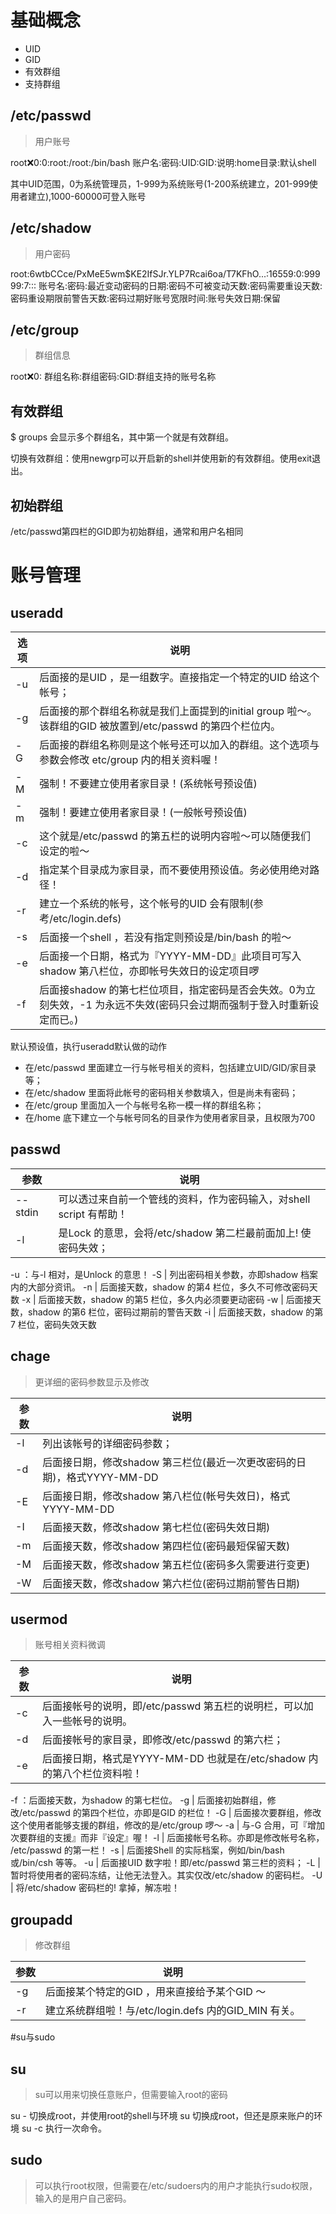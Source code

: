 
# 基础概念
* UID
* GID
* 有效群组
* 支持群组

## /etc/passwd
> 用户账号

root:x:0:0:root:/root:/bin/bash
账户名:密码:UID:GID:说明:home目录:默认shell

其中UID范围，0为系统管理员，1-999为系统账号(1-200系统建立，201-999使用者建立),1000-60000可登入账号

## /etc/shadow
> 用户密码

root:$6$wtbCCce/PxMeE5wm$KE2IfSJr.YLP7Rcai6oa/T7KFhO...:16559:0:99999:7:::
账号名:密码:最近变动密码的日期:密码不可被变动天数:密码需要重设天数:密码重设期限前警告天数:密码过期好账号宽限时间:账号失效日期:保留

## /etc/group
> 群组信息

root:x:0:
群组名称:群组密码:GID:群组支持的账号名称

## 有效群组
$ groups  会显示多个群组名，其中第一个就是有效群组。

切换有效群组：使用newgrp可以开启新的shell并使用新的有效群组。使用exit退出。

## 初始群组
/etc/passwd第四栏的GID即为初始群组，通常和用户名相同

# 账号管理
## useradd
选项 | 说明
---- | ----
-u | 后面接的是UID ，是一组数字。直接指定一个特定的UID 给这个帐号；
-g | 后面接的那个群组名称就是我们上面提到的initial group 啦～。该群组的GID  被放置到/etc/passwd 的第四个栏位内。
-G | 后面接的群组名称则是这个帐号还可以加入的群组。这个选项与参数会修改 etc/group 内的相关资料喔！
-M | 强制！不要建立使用者家目录！(系统帐号预设值)
-m | 强制！要建立使用者家目录！(一般帐号预设值)
-c | 这个就是/etc/passwd 的第五栏的说明内容啦～可以随便我们设定的啦～
-d | 指定某个目录成为家目录，而不要使用预设值。务必使用绝对路径！
-r | 建立一个系统的帐号，这个帐号的UID 会有限制(参考/etc/login.defs)
-s | 后面接一个shell ，若没有指定则预设是/bin/bash 的啦～
-e | 后面接一个日期，格式为『YYYY-MM-DD』此项目可写入shadow 第八栏位，亦即帐号失效日的设定项目啰
-f | 后面接shadow 的第七栏位项目，指定密码是否会失效。0为立刻失效，-1 为永远不失效(密码只会过期而强制于登入时重新设定而已。)

默认预设值，执行useradd默认做的动作
* 在/etc/passwd 里面建立一行与帐号相关的资料，包括建立UID/GID/家目录等；
* 在/etc/shadow 里面将此帐号的密码相关参数填入，但是尚未有密码；
* 在/etc/group 里面加入一个与帐号名称一模一样的群组名称；
* 在/home 底下建立一个与帐号同名的目录作为使用者家目录，且权限为700

## passwd
参数 | 说明
---- | ----
--stdin | 可以透过来自前一个管线的资料，作为密码输入，对shell script 有帮助！
-l | 是Lock 的意思，会将/etc/shadow 第二栏最前面加上! 使密码失效；
-u ：与-l 相对，是Unlock 的意思！
-S | 列出密码相关参数，亦即shadow 档案内的大部分资讯。
-n | 后面接天数，shadow 的第4 栏位，多久不可修改密码天数
-x | 后面接天数，shadow 的第5 栏位，多久内必须要更动密码
-w | 后面接天数，shadow 的第6 栏位，密码过期前的警告天数
-i | 后面接天数，shadow 的第7 栏位，密码失效天数

## chage
> 更详细的密码参数显示及修改

参数 | 说明
---- | ----
-l | 列出该帐号的详细密码参数；
-d | 后面接日期，修改shadow 第三栏位(最近一次更改密码的日期)，格式YYYY-MM-DD
-E | 后面接日期，修改shadow 第八栏位(帐号失效日)，格式YYYY-MM-DD
-I | 后面接天数，修改shadow 第七栏位(密码失效日期)
-m | 后面接天数，修改shadow 第四栏位(密码最短保留天数)
-M | 后面接天数，修改shadow 第五栏位(密码多久需要进行变更)
-W | 后面接天数，修改shadow 第六栏位(密码过期前警告日期)

## usermod
> 账号相关资料微调

参数 | 说明
---- | ----
-c | 后面接帐号的说明，即/etc/passwd 第五栏的说明栏，可以加入一些帐号的说明。
-d | 后面接帐号的家目录，即修改/etc/passwd 的第六栏；
-e | 后面接日期，格式是YYYY-MM-DD 也就是在/etc/shadow 内的第八个栏位资料啦！
-f ：后面接天数，为shadow 的第七栏位。
-g | 后面接初始群组，修改/etc/passwd 的第四个栏位，亦即是GID 的栏位！
-G | 后面接次要群组，修改这个使用者能够支援的群组，修改的是/etc/group 啰～
-a | 与-G 合用，可『增加次要群组的支援』而非『设定』喔！
-l | 后面接帐号名称。亦即是修改帐号名称， /etc/passwd 的第一栏！
-s | 后面接Shell 的实际档案，例如/bin/bash 或/bin/csh 等等。
-u | 后面接UID 数字啦！即/etc/passwd 第三栏的资料；
-L | 暂时将使用者的密码冻结，让他无法登入。其实仅改/etc/shadow 的密码栏。
-U | 将/etc/shadow 密码栏的! 拿掉，解冻啦！

## groupadd
> 修改群组

参数 | 说明
---- | ----
-g | 后面接某个特定的GID ，用来直接给予某个GID ～
-r | 建立系统群组啦！与/etc/login.defs 内的GID_MIN 有关。

#su与sudo
## su
> su可以用来切换任意账户，但需要输入root的密码

su -  切换成root，并使用root的shell与环境
su   切换成root，但还是原来账户的环境
su -c  执行一次命令。

## sudo
> 可以执行root权限，但需要在/etc/sudoers内的用户才能执行sudo权限，输入的是用户自己密码。